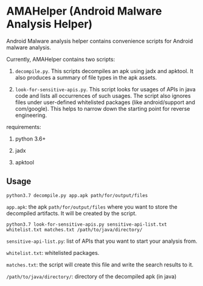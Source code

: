 # AMAHelper (Android Malware Analysis Helper)

Android Malware analysis helper contains convenience scripts for Android malware analysis.

Currently, AMAHelper contains two scripts:

1. `decompile.py`. This scripts decompiles an apk using jadx and apktool. It also produces a summary of file types in the apk assets.

2. `look-for-sensitive-apis.py`. This script looks for usages of APIs in java code and lists all occurrences of such usages. The script also ignores files under user-defined whitelisted packages (like android/support and com/google).
This helps to narrow down the starting point for reverse engineering.

requirements:

1. python 3.6+

2. jadx

3. apktool

## Usage

``` shell
python3.7 decompile.py app.apk path/for/output/files
```

`app.apk`: the apk
`path/for/output/files` where you want to store the decompiled artifacts. It will be created by the script.

``` shell
python3.7 look-for-sensitive-apis.py sensitive-api-list.txt whitelist.txt matches.txt /path/to/java/directory/
```

`sensitive-api-list.py`: list of APIs that you want to start your analysis from.

`whitelist.txt`: whitelisted packages.

`matches.txt`: the script will create this file and write the search results to it.

`/path/to/java/directory/`: directory of the decompiled apk (in java)

